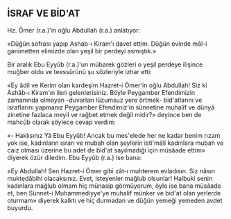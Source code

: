 ## İSRAF VE BİD'AT

Hz. Ömer (r.a.)'in oğlu Abdullah (r.a.) anlatıyor:

«Düğün sofrası yapıp Ashab-ı Kiram'ı davet ettim. Düğün evinde mâl-i ganimetten elimizde olan yeşil bir perdeyi asmıştık.»

Bir aralık Ebu Eyyûb (r.a.)'un mübarek gözleri o yeşil perdeye ilişince muğber oldu ve teessürünü şu sözleriyle izhar etti:

«Ey âdil ve Kerim olan kardeşim Hazret-i Ömer'in oğlu Abdullah! Siz ki Ashâb-ı Kiram'ın ileri gelenlerisiniz. Böyle Peygamber Efendimizin zamanında olmayan -duvarları lüzumsuz yere örtmek- bid'atlarını ve israflarını yapmanız Pey­gamber Efendimiz'in sünnetine muhalif ve dünyâ zinetine fazlaca meyil ve rağbet etmek değil mi­dir?» deyince ben de mahcûb olarak şöylece ce­vap verdim:

«- Haklısınız Yâ Ebu Eyyûb! Ancak bu mes'elede her ne kadar benim rızam yok ise, kadınların ısrarı ve mubah olan şeylerin isti'mâli ka­dınlara mubah ve caiz olması üzerine bu adet de bid'at sayılmadığı için müsâade ettim» diyerek özür diledim. Ebu Eyyûb (r.a.) ise bana:

«Ey Abdullah! Sen Hazret-i Ömer gibi zât-ı muhterem evladısın. Siz nâsın muktedâbihi olacaksınız. Evet, isteyenler mağlub olsunlar! Hal­buki senin kadınlara mağlub olmam hiç münasip görmüyorum, öyle ise bana müsâade et, ben Sünnet-i Muhammediyye'ye muhalif münker ve bid'at olan yerlerde oturmam» diyerek kalktı ve hiç durmadan ve düğün yemeği yemeden avdet buyurdu.
